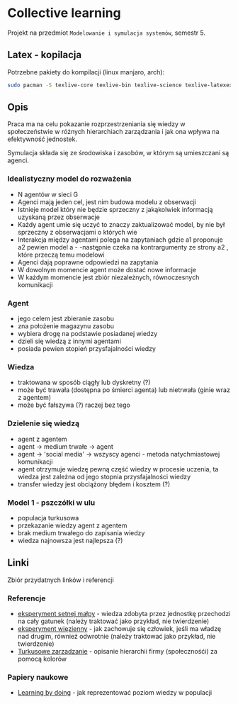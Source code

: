 # Collective learning

Projekt na przedmiot `Modelowanie i symulacja systemów`, semestr 5.

## Latex - kopilacja

Potrzebne pakiety do kompilacji (linux manjaro, arch):

```bash
sudo pacman -S texlive-core texlive-bin texlive-science texlive-latexextra
```

## Opis

Praca ma na celu pokazanie rozprzestrzeniania się wiedzy w społeczeństwie w
różnych hierarchiach zarządzania i jak ona wpływa na efektywność jednostek.

Symulacja składa się ze środowiska i zasobów, w którym są umieszczani są agenci.
### Idealistyczny model do rozważenia
- N agentów w sieci G
- Agenci mają jeden cel, jest nim budowa modelu z obserwacji
- Istnieje model który nie będzie sprzeczny z jakąkolwiek informacją uzyskaną przez obserwacje
- Każdy agent umie się uczyć to znaczy zaktualizować model, by nie był sprzeczny z obserwacjami o których wie
- Interakcja między agentami polega na zapytaniach gdzie a1 proponuje a2 pewien model a - -następnie czeka na kontrargumenty ze strony a2 , które przeczą temu modelowi
- Agenci dają poprawne odpowiedzi na zapytania
- W dowolnym momencie agent może dostać nowe informacje
- W każdym momencie jest zbiór niezależnych, równoczesnych komunikacji

### Agent

-   jego celem jest zbieranie zasobu
-   zna położenie magazynu zasobu
-   wybiera drogę na podstawie posiadanej wiedzy
-   dzieli się wiedzą z innymi agentami
-   posiada pewien stopień przysfajalności wiedzy

### Wiedza

-   traktowana w sposób ciągły lub dyskretny (?)
-   może być trawała (dostępna po śmierci agenta) lub nietrwała (ginie wraz z agentem)
-   może być fałszywa (?) raczej bez tego

### Dzielenie się wiedzą

-   agent z agentem
-   agent -> medium trwałe -> agent
-   agent -> 'social media' -> wszyscy agenci - metoda natychmiastowej komunikacji
-   agent otrzymuje wiedzę pewną część wiedzy w procesie uczenia, ta wiedza jest
    zależna od jego stopnia przysfajalności wiedzy
-   transfer wiedzy jest obciążony błędem i kosztem (?)

### Model 1 - pszczółki w ulu

-   populacja turkusowa
-   przekazanie wiedzy agent z agentem
-   brak medium trwałego do zapisania wiedzy
-   wiedza najnowsza jest najlepsza (?)

## Linki

Zbiór przydatnych linków i referencji

### Referencje

-   [eksperyment setnej małpy](https://www.odkrywamyzakryte.com/efekt-setnej-malpy) - wiedza zdobyta
    przez jednostkę przechodzi na cały gatunek (należy traktować jako przykład,
    nie twierdzenie)
-   [eksperyment więzienny](https://pl.wikipedia.org/wiki/Eksperyment_wi%C4%99zienny) - jak
    zachowuje się człowiek, jeśli ma władzę nad drugim, również odwrotnie
    (należy traktować jako przykład, nie twierdzenie)
-   [Turkusowe zarządzanie](http://nagrajbiznes.tv/jakim-kolorem-jestes-frederic-laloux-i-barwy-organizacji/) -
    opisanie hierarchii firmy (społecznośći) za pomocą kolorów

### Papiery naukowe

-   [Learning by doing](https://www.sciencedirect.com/science/article/pii/S1474667015376382) -
    jak reprezentować poziom wiedzy w populacji
